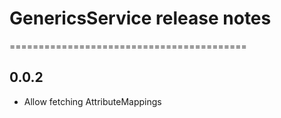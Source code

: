 # GenericsService release notes
=========================================

0.0.2
-----
* Allow fetching AttributeMappings
